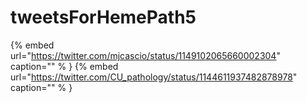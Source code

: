 # tweetsForHemePath5

{% embed url="https://twitter.com/mjcascio/status/1149102065660002304"  caption="" % }
{% embed url="https://twitter.com/CU_pathology/status/1144611937482878978"  caption="" % }
